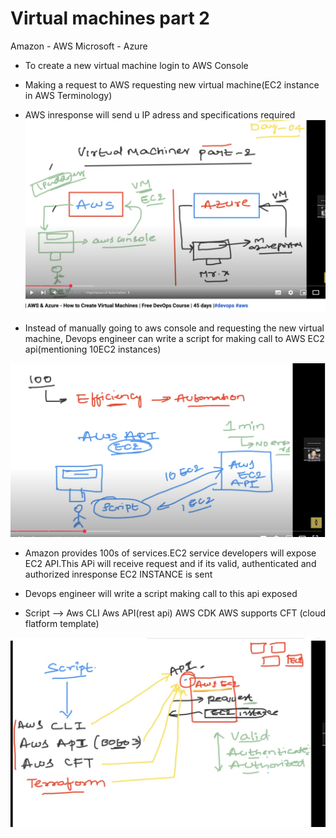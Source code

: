 # Virtual machines part 2

Amazon - AWS
Microsoft - Azure

* To create a new virtual machine login to AWS Console
* Making a request to AWS requesting new virtual machine(EC2 instance in AWS Terminology)
* AWS inresponse will send u IP adress and specifications required
![alt text](image-9.png)

* Instead of manually going to aws console and requesting the new virtual machine, Devops engineer can write a script for making call to AWS EC2 api(mentioning 10EC2 instances)

![alt text](image-10.png)

* Amazon provides 100s of services.EC2 service developers will expose EC2 API.This APi will receive request and if its valid, authenticated and authorized inresponse EC2 INSTANCE  is sent

* Devops engineer will write a script making call to this api exposed

* Script  --> 
Aws CLI
Aws API(rest api)
AWS CDK
AWS supports CFT (cloud flatform template)

![alt text](image-12.png)

